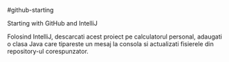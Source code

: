 #github-starting

Starting with GitHub and IntelliJ

Folosind IntelliJ, descarcati acest proiect pe calculatorul personal, adaugati o clasa Java care tipareste un mesaj la consola si actualizati fisierele din repository-ul corespunzator.
